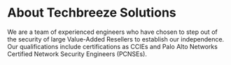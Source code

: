 # About Techbreeze Solutions
We are a team of experienced engineers who have chosen to step out of the security of large Value-Added Resellers to establish our independence. Our qualifications include certifications as CCIEs and Palo Alto Networks Certified Network Security Engineers (PCNSEs).
